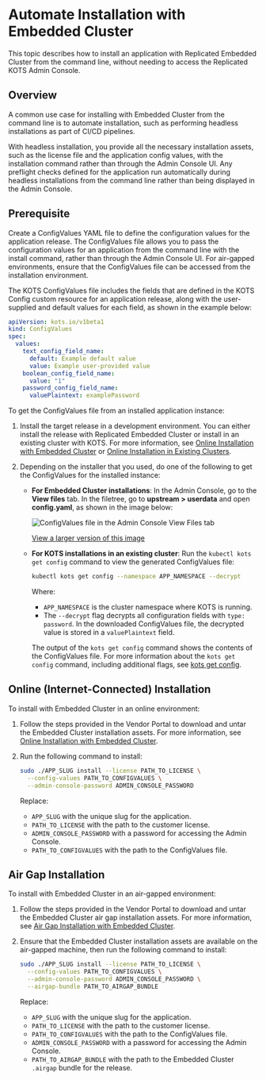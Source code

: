 # Automate Installation with Embedded Cluster

This topic describes how to install an application with Replicated Embedded Cluster from the command line, without needing to access the Replicated KOTS Admin Console.

## Overview

A common use case for installing with Embedded Cluster from the command line is to automate installation, such as performing headless installations as part of CI/CD pipelines.

With headless installation, you provide all the necessary installation assets, such as the license file and the application config values, with the installation command rather than through the Admin Console UI. Any preflight checks defined for the application run automatically during headless installations from the command line rather than being displayed in the Admin Console.

## Prerequisite

Create a ConfigValues YAML file to define the configuration values for the application release. The ConfigValues file allows you to pass the configuration values for an application from the command line with the install command, rather than through the Admin Console UI. For air-gapped environments, ensure that the ConfigValues file can be accessed from the installation environment. 

The KOTS ConfigValues file includes the fields that are defined in the KOTS Config custom resource for an application release, along with the user-supplied and default values for each field, as shown in the example below:

```yaml
apiVersion: kots.io/v1beta1
kind: ConfigValues
spec:
  values:
    text_config_field_name:
      default: Example default value
      value: Example user-provided value
    boolean_config_field_name:
      value: "1"
    password_config_field_name:
      valuePlaintext: examplePassword
```

To get the ConfigValues file from an installed application instance:

1. Install the target release in a development environment. You can either install the release with Replicated Embedded Cluster or install in an existing cluster with KOTS. For more information, see [Online Installation with Embedded Cluster](/enterprise/installing-embedded) or [Online Installation in Existing Clusters](/enterprise/installing-existing-cluster).

1. Depending on the installer that you used, do one of the following to get the ConfigValues for the installed instance:

   * **For Embedded Cluster installations**: In the Admin Console, go to the **View files** tab. In the filetree, go to **upstream > userdata** and open **config.yaml**, as shown in the image below: 

       ![ConfigValues file in the Admin Console View Files tab](/images/admin-console-view-files-configvalues.png)

       [View a larger version of this image](/images/admin-console-view-files-configvalues.png)

   * **For KOTS installations in an existing cluster**: Run the `kubectl kots get config` command to view the generated ConfigValues file:

       ```bash
       kubectl kots get config --namespace APP_NAMESPACE --decrypt 
       ```
       Where:
       * `APP_NAMESPACE` is the cluster namespace where KOTS is running.
       * The `--decrypt` flag decrypts all configuration fields with `type: password`. In the downloaded ConfigValues file, the decrypted value is stored in a `valuePlaintext` field.

       The output of the `kots get config` command shows the contents of the ConfigValues file. For more information about the `kots get config` command, including additional flags, see [kots get config](/reference/kots-cli-get-config).

## Online (Internet-Connected) Installation

To install with Embedded Cluster in an online environment:

1. Follow the steps provided in the Vendor Portal to download and untar the Embedded Cluster installation assets. For more information, see [Online Installation with Embedded Cluster](/enterprise/installing-embedded).

1. Run the following command to install:

    ```bash
    sudo ./APP_SLUG install --license PATH_TO_LICENSE \
      --config-values PATH_TO_CONFIGVALUES \
      --admin-console-password ADMIN_CONSOLE_PASSWORD
    ```

    Replace:
    * `APP_SLUG` with the unique slug for the application.
    * `PATH_TO_LICENSE` with the path to the customer license.
    * `ADMIN_CONSOLE_PASSWORD` with a password for accessing the Admin Console.
    * `PATH_TO_CONFIGVALUES` with the path to the ConfigValues file.

## Air Gap Installation

To install with Embedded Cluster in an air-gapped environment:

1. Follow the steps provided in the Vendor Portal to download and untar the Embedded Cluster air gap installation assets. For more information, see [Air Gap Installation with Embedded Cluster](/enterprise/installing-embedded-air-gap).

1. Ensure that the Embedded Cluster installation assets are available on the air-gapped machine, then run the following command to install:

    ```bash
    sudo ./APP_SLUG install --license PATH_TO_LICENSE \
      --config-values PATH_TO_CONFIGVALUES \
      --admin-console-password ADMIN_CONSOLE_PASSWORD \
      --airgap-bundle PATH_TO_AIRGAP_BUNDLE
    ```

    Replace:
    * `APP_SLUG` with the unique slug for the application.
    * `PATH_TO_LICENSE` with the path to the customer license.
    * `PATH_TO_CONFIGVALUES` with the path to the ConfigValues file.
    * `ADMIN_CONSOLE_PASSWORD` with a password for accessing the Admin Console.
    * `PATH_TO_AIRGAP_BUNDLE` with the path to the Embedded Cluster `.airgap` bundle for the release.